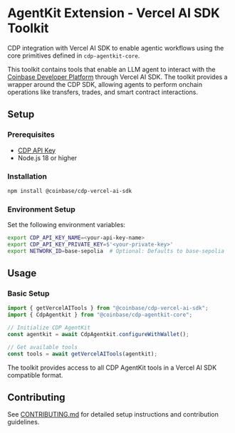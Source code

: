 # AgentKit Extension - Vercel AI SDK Toolkit

CDP integration with Vercel AI SDK to enable agentic workflows using the core primitives defined in `cdp-agentkit-core`.

This toolkit contains tools that enable an LLM agent to interact with the [Coinbase Developer Platform](https://docs.cdp.coinbase.com/) through Vercel AI SDK. The toolkit provides a wrapper around the CDP SDK, allowing agents to perform onchain operations like transfers, trades, and smart contract interactions.

## Setup

### Prerequisites

- [CDP API Key](https://portal.cdp.coinbase.com/access/api)
- Node.js 18 or higher

### Installation

```bash
npm install @coinbase/cdp-vercel-ai-sdk
```

### Environment Setup

Set the following environment variables:

```bash
export CDP_API_KEY_NAME=<your-api-key-name>
export CDP_API_KEY_PRIVATE_KEY=$'<your-private-key>'
export NETWORK_ID=base-sepolia  # Optional: Defaults to base-sepolia
```

## Usage

### Basic Setup

```typescript
import { getVercelAITools } from "@coinbase/cdp-vercel-ai-sdk";
import { CdpAgentkit } from "@coinbase/cdp-agentkit-core";

// Initialize CDP AgentKit
const agentkit = await CdpAgentkit.configureWithWallet();

// Get available tools
const tools = await getVercelAITools(agentkit);
```

The toolkit provides access to all CDP AgentKit tools in a Vercel AI SDK compatible format.

## Contributing

See [CONTRIBUTING.md](../../CONTRIBUTING.md) for detailed setup instructions and contribution guidelines. 